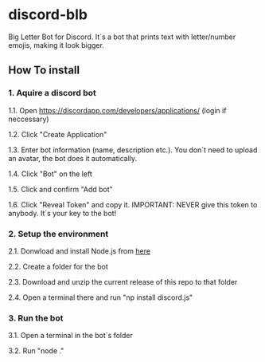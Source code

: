 # discord-blb
Big Letter Bot for Discord.
It´s a bot that prints text with letter/number emojis, making it look bigger.

## How To install
### 1. Aquire a discord bot
1.1. Open https://discordapp.com/developers/applications/ (login if neccessary)

1.2. Click "Create Application"

1.3. Enter bot information (name, description etc.). You don´t need to upload an avatar, the bot does it automatically.

1.4. Click "Bot" on the left

1.5. Click and confirm "Add bot"

1.6. Click "Reveal Token" and copy it. IMPORTANT: NEVER give this token to anybody. It´s your key to the bot!

### 2. Setup the environment
2.1. Donwload and install Node.js from [here](https://nodejs.org/en/download/ "Node.js download")

2.2. Create a folder for the bot

2.3. Download and unzip the current release of this repo to that folder

2.4. Open a terminal there and run "np install discord.js"

### 3. Run the bot
3.1. Open a terminal in the bot´s folder

3.2. Run "node ."
